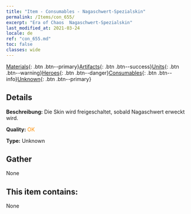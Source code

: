```yaml
---
title: "Item - Consumables - Nagaschwert-Spezialskin"
permalink: /Items/con_655/
excerpt: "Era of Chaos  Nagaschwert-Spezialskin"
last_modified_at: 2021-03-24
locale: de
ref: "con_655.md"
toc: false
classes: wide
---
```

 [Materials](/de/Items/){: .btn .btn--primary}[Artifacts](/de/Items/Artifacts/){: .btn .btn--success}[Units](/de/Items/Units/){: .btn .btn--warning}[Heroes](/de/Items/Heroes/){: .btn .btn--danger}[Consumables](/de/Items/Consumables/){: .btn .btn--info}[Unknown](/de/Items/Unknown/){: .btn .btn--primary}

## Details
 **Beschreibung:** Die Skin wird freigeschaltet, sobald Nagaschwert erweckt wird.

 **Quality:** <span style="color: #FF8C00">OK</span>

 **Type:** Unknown

## Gather

  None

## This item contains:

  None

